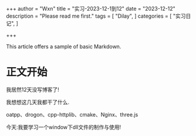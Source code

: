 +++
author = "Wxn"
title = "实习-2023-12-1到12"
date = "2023-12-12"
description = "Please read me first."
tags = [
	"Dilay",
]
categories = [
    "实习日记",
]

+++

This article offers a sample of basic Markdown.
<!--more-->

# 正文开始

我居然12天没写博客了!

我想想这几天我都干了什么.



oatpp、drogon、cpp-httplib、cmake、Nginx、three.js



今天:我要学习一个window下dll文件的制作与使用!